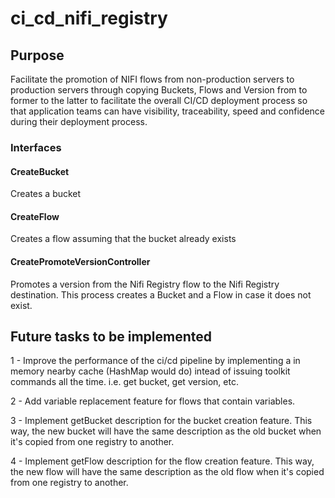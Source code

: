 # ci_cd_nifi_registry

## Purpose
Facilitate the promotion of NIFI flows from non-production servers to production servers through copying Buckets, Flows and Version from to former to the latter to facilitate the overall CI/CD deployment process so that application teams can have visibility, traceability, speed and confidence during their deployment process.

### Interfaces

#### CreateBucket
Creates a bucket

#### CreateFlow
Creates a flow assuming that the bucket already exists

#### CreatePromoteVersionController
Promotes a version from the Nifi Registry flow to the Nifi Registry destination. This process creates a Bucket and a Flow in case it does not exist.

## Future tasks to be implemented

1 - Improve the performance of the ci/cd pipeline by implementing a in memory nearby cache (HashMap would do) intead of issuing toolkit commands all the time. i.e. get bucket, get version, etc.

2 - Add variable replacement feature for flows that contain variables.

3 - Implement getBucket description for the bucket creation feature. This way, the new bucket will have the same description as the old bucket when it's copied from one registry to another.

4 - Implement getFlow description for the flow creation feature. This way, the new flow will have the same description as the old flow when it's copied from one registry to another.


